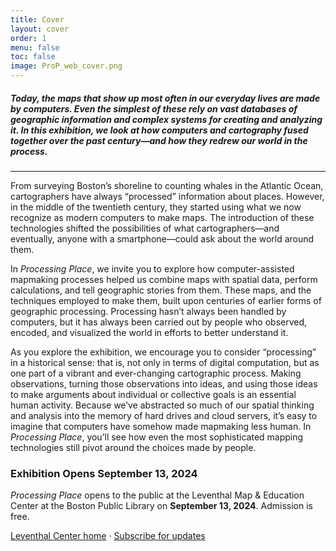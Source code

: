 ```yaml
---
title: Cover
layout: cover
order: 1
menu: false
toc: false
image: ProP_web_cover.png
---
```


##### Today, the maps that show up most often in our everyday lives are made by computers. Even the simplest of these rely on vast databases of geographic information and complex systems for creating and analyzing it. In this exhibition, we look at how computers and cartography fused together over the past century—and how they redrew our world in the process.

---

From surveying Boston’s shoreline to counting whales in the Atlantic Ocean, cartographers have always “processed” information about places. However, in the middle of the twentieth century, they started using what we now recognize as modern computers to make maps. The introduction of these technologies shifted the possibilities of what cartographers—and eventually, anyone with a smartphone—could ask about the world around them.

In *Processing Place*, we invite you to explore how computer-assisted mapmaking processes helped us combine maps with spatial data, perform calculations, and tell geographic stories from them. These maps, and the techniques employed to make them, built upon centuries of earlier forms of geographic processing. Processing hasn’t always been handled by computers, but it has always been carried out by people who observed, encoded, and visualized the world in efforts to better understand it.

As you explore the exhibition, we encourage you to consider “processing” in a historical sense: that is, not only in terms of digital computation, but as one part of a vibrant and ever-changing cartographic process. Making observations, turning those observations into ideas, and using those ideas to make arguments about individual or collective goals is an essential human activity. Because we’ve abstracted so much of our spatial thinking and analysis into the memory of hard drives and cloud servers, it’s easy to imagine that computers have somehow made mapmaking less human. In *Processing Place*, you’ll see how even the most sophisticated mapping technologies still pivot around the choices made by people.

<div class="visit-splash">

### Exhibition Opens September 13, 2024

*Processing Place* opens to the public at the Leventhal Map & Education Center at the Boston Public Library on **September 13, 2024**. Admission is free.

[Leventhal Center home](https://www.leventhalmap.org/) · [Subscribe for updates](https://www.leventhalmap.org/subscribe/)

</div>